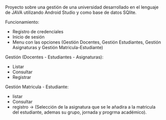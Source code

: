 Proyecto sobre una gestión de una universidad desarrollado en el lenguaje de JAVA utilizando Android Studio y como base de datos SQlite.

Funcionamiento:
- Registro de credenciales
- Inicio de sesión
- Menu con las opciones (Gestión Docentes, Gestión Estudiantes, Gestión Asignaturas y Gestión Matricula-Estudiante)

Gestión (Docentes - Estudiantes - Asignaturas):
- Listar
- Consultar
- Registrar

Gestión Matricula - Estudiante:
- listar
- Consultar
- registro -> (Selección de la asignatura que se le añadira a la matricula del estudiante, ademas su grupo, jornada y progrma académico).
